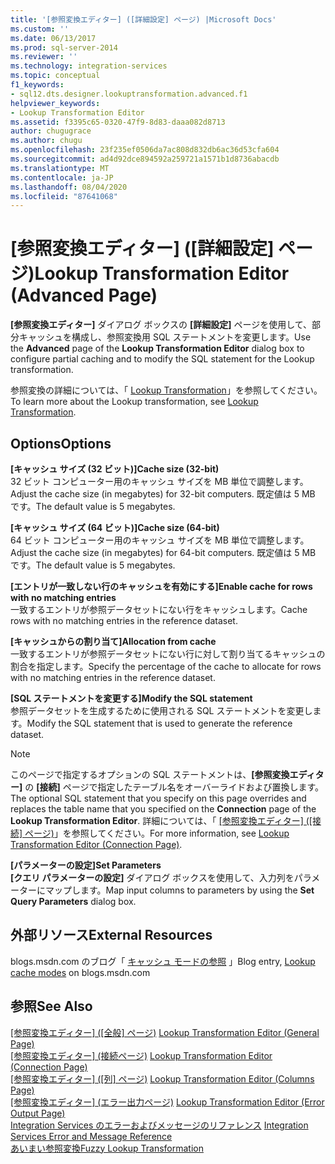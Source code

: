 ```yaml
---
title: '[参照変換エディター] ([詳細設定] ページ) |Microsoft Docs'
ms.custom: ''
ms.date: 06/13/2017
ms.prod: sql-server-2014
ms.reviewer: ''
ms.technology: integration-services
ms.topic: conceptual
f1_keywords:
- sql12.dts.designer.lookuptransformation.advanced.f1
helpviewer_keywords:
- Lookup Transformation Editor
ms.assetid: f3395c65-0320-47f9-8d83-daaa082d8713
author: chugugrace
ms.author: chugu
ms.openlocfilehash: 23f235ef0506da7ac808d832db6ac36d53cfa604
ms.sourcegitcommit: ad4d92dce894592a259721a1571b1d8736abacdb
ms.translationtype: MT
ms.contentlocale: ja-JP
ms.lasthandoff: 08/04/2020
ms.locfileid: "87641068"
---
```

# <a name="lookup-transformation-editor-advanced-page"></a><span data-ttu-id="e46a8-102">[参照変換エディター] ([詳細設定] ページ)</span><span class="sxs-lookup"><span data-stu-id="e46a8-102">Lookup Transformation Editor (Advanced Page)</span></span>
  <span data-ttu-id="e46a8-103">**[参照変換エディター]** ダイアログ ボックスの **[詳細設定]** ページを使用して、部分キャッシュを構成し、参照変換用 SQL ステートメントを変更します。</span><span class="sxs-lookup"><span data-stu-id="e46a8-103">Use the **Advanced** page of the **Lookup Transformation Editor** dialog box to configure partial caching and to modify the SQL statement for the Lookup transformation.</span></span>  
  
 <span data-ttu-id="e46a8-104">参照変換の詳細については、「 [Lookup Transformation](data-flow/transformations/lookup-transformation.md)」を参照してください。</span><span class="sxs-lookup"><span data-stu-id="e46a8-104">To learn more about the Lookup transformation, see [Lookup Transformation](data-flow/transformations/lookup-transformation.md).</span></span>  
  
## <a name="options"></a><span data-ttu-id="e46a8-105">Options</span><span class="sxs-lookup"><span data-stu-id="e46a8-105">Options</span></span>  
 <span data-ttu-id="e46a8-106">**[キャッシュ サイズ (32 ビット)]**</span><span class="sxs-lookup"><span data-stu-id="e46a8-106">**Cache size (32-bit)**</span></span>  
 <span data-ttu-id="e46a8-107">32 ビット コンピューター用のキャッシュ サイズを MB 単位で調整します。</span><span class="sxs-lookup"><span data-stu-id="e46a8-107">Adjust the  cache size (in megabytes) for 32-bit computers.</span></span> <span data-ttu-id="e46a8-108">既定値は 5 MB です。</span><span class="sxs-lookup"><span data-stu-id="e46a8-108">The default value is 5 megabytes.</span></span>  
  
 <span data-ttu-id="e46a8-109">**[キャッシュ サイズ (64 ビット)]**</span><span class="sxs-lookup"><span data-stu-id="e46a8-109">**Cache size (64-bit)**</span></span>  
 <span data-ttu-id="e46a8-110">64 ビット コンピューター用のキャッシュ サイズを MB 単位で調整します。</span><span class="sxs-lookup"><span data-stu-id="e46a8-110">Adjust the cache size (in megabytes) for 64-bit computers.</span></span> <span data-ttu-id="e46a8-111">既定値は 5 MB です。</span><span class="sxs-lookup"><span data-stu-id="e46a8-111">The default value is 5 megabytes.</span></span>  
  
 <span data-ttu-id="e46a8-112">**[エントリが一致しない行のキャッシュを有効にする]**</span><span class="sxs-lookup"><span data-stu-id="e46a8-112">**Enable cache for rows with no matching entries**</span></span>  
 <span data-ttu-id="e46a8-113">一致するエントリが参照データセットにない行をキャッシュします。</span><span class="sxs-lookup"><span data-stu-id="e46a8-113">Cache rows with no matching entries in the reference dataset.</span></span>  
  
 <span data-ttu-id="e46a8-114">**[キャッシュからの割り当て]**</span><span class="sxs-lookup"><span data-stu-id="e46a8-114">**Allocation from cache**</span></span>  
 <span data-ttu-id="e46a8-115">一致するエントリが参照データセットにない行に対して割り当てるキャッシュの割合を指定します。</span><span class="sxs-lookup"><span data-stu-id="e46a8-115">Specify the percentage of the cache to allocate for rows with no matching entries in the reference dataset.</span></span>  
  
 <span data-ttu-id="e46a8-116">**[SQL ステートメントを変更する]**</span><span class="sxs-lookup"><span data-stu-id="e46a8-116">**Modify the SQL statement**</span></span>  
 <span data-ttu-id="e46a8-117">参照データセットを生成するために使用される SQL ステートメントを変更します。</span><span class="sxs-lookup"><span data-stu-id="e46a8-117">Modify the SQL statement that is used to generate the reference dataset.</span></span>  
  
> [!NOTE]  
>  <span data-ttu-id="e46a8-118">このページで指定するオプションの SQL ステートメントは、**[参照変換エディター]** の **[接続]** ページで指定したテーブル名をオーバーライドおよび置換します。</span><span class="sxs-lookup"><span data-stu-id="e46a8-118">The optional SQL statement that you specify on this page overrides and replaces the table name that you specified on the **Connection** page of the **Lookup Transformation Editor**.</span></span> <span data-ttu-id="e46a8-119">詳細については、「 [[参照変換エディター] &#40;[接続] ページ&#41;](../../2014/integration-services/lookup-transformation-editor-connection-page.md)」を参照してください。</span><span class="sxs-lookup"><span data-stu-id="e46a8-119">For more information, see [Lookup Transformation Editor &#40;Connection Page&#41;](../../2014/integration-services/lookup-transformation-editor-connection-page.md).</span></span>  
  
 <span data-ttu-id="e46a8-120">**[パラメーターの設定]**</span><span class="sxs-lookup"><span data-stu-id="e46a8-120">**Set Parameters**</span></span>  
 <span data-ttu-id="e46a8-121">**[クエリ パラメーターの設定]** ダイアログ ボックスを使用して、入力列をパラメーターにマップします。</span><span class="sxs-lookup"><span data-stu-id="e46a8-121">Map input columns to parameters by using the **Set Query Parameters** dialog box.</span></span>  
  
## <a name="external-resources"></a><span data-ttu-id="e46a8-122">外部リソース</span><span class="sxs-lookup"><span data-stu-id="e46a8-122">External Resources</span></span>  
 <span data-ttu-id="e46a8-123">blogs.msdn.com のブログ「 [キャッシュ モードの参照](https://go.microsoft.com/fwlink/?LinkId=219518) 」</span><span class="sxs-lookup"><span data-stu-id="e46a8-123">Blog entry, [Lookup cache modes](https://go.microsoft.com/fwlink/?LinkId=219518) on blogs.msdn.com</span></span>  
  
## <a name="see-also"></a><span data-ttu-id="e46a8-124">参照</span><span class="sxs-lookup"><span data-stu-id="e46a8-124">See Also</span></span>  
 <span data-ttu-id="e46a8-125">[[参照変換エディター] &#40;[全般] ページ&#41;](general-page-of-integration-services-designers-options.md) </span><span class="sxs-lookup"><span data-stu-id="e46a8-125">[Lookup Transformation Editor &#40;General Page&#41;](general-page-of-integration-services-designers-options.md) </span></span>  
 <span data-ttu-id="e46a8-126">[[参照変換エディター] &#40;接続ページ&#41;](../../2014/integration-services/lookup-transformation-editor-connection-page.md) </span><span class="sxs-lookup"><span data-stu-id="e46a8-126">[Lookup Transformation Editor &#40;Connection Page&#41;](../../2014/integration-services/lookup-transformation-editor-connection-page.md) </span></span>  
 <span data-ttu-id="e46a8-127">[[参照変換エディター] &#40;[列] ページ&#41;](../../2014/integration-services/lookup-transformation-editor-columns-page.md) </span><span class="sxs-lookup"><span data-stu-id="e46a8-127">[Lookup Transformation Editor &#40;Columns Page&#41;](../../2014/integration-services/lookup-transformation-editor-columns-page.md) </span></span>  
 <span data-ttu-id="e46a8-128">[[参照変換エディター] &#40;エラー出力ページ&#41;](../../2014/integration-services/lookup-transformation-editor-error-output-page.md) </span><span class="sxs-lookup"><span data-stu-id="e46a8-128">[Lookup Transformation Editor &#40;Error Output Page&#41;](../../2014/integration-services/lookup-transformation-editor-error-output-page.md) </span></span>  
 <span data-ttu-id="e46a8-129">[Integration Services のエラーおよびメッセージのリファレンス](../../2014/integration-services/integration-services-error-and-message-reference.md) </span><span class="sxs-lookup"><span data-stu-id="e46a8-129">[Integration Services Error and Message Reference](../../2014/integration-services/integration-services-error-and-message-reference.md) </span></span>  
 [<span data-ttu-id="e46a8-130">あいまい参照変換</span><span class="sxs-lookup"><span data-stu-id="e46a8-130">Fuzzy Lookup Transformation</span></span>](data-flow/transformations/fuzzy-lookup-transformation.md)  
  
  
